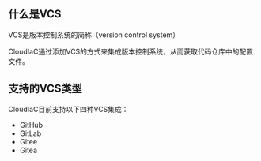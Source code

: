 ## 什么是VCS

VCS是版本控制系统的简称（version control system）

CloudIaC通过添加VCS的方式来集成版本控制系统，从而获取代码仓库中的配置文件。

## 支持的VCS类型

CloudIaC目前支持以下四种VCS集成：

- GitHub
- GitLab
- Gitee
- Gitea

